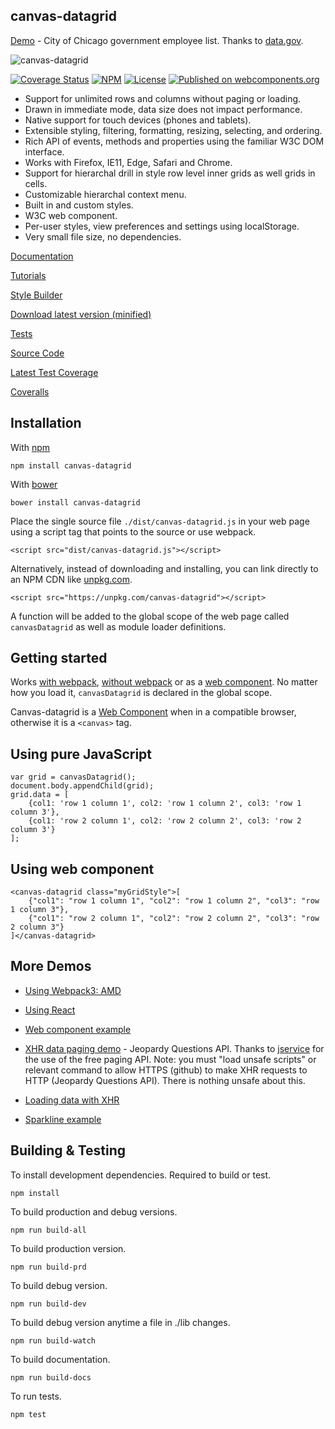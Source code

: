 canvas-datagrid
---------------

[Demo](https://tonygermaneri.github.io/canvas-datagrid/tutorials/demo.html) - City of Chicago government employee list.  Thanks to [data.gov](https://www.data.gov/).

![canvas-datagrid](https://tonygermaneri.github.io/canvas-datagrid/images/datagrid1.png)

[![Coverage Status](https://coveralls.io/repos/github/TonyGermaneri/canvas-datagrid/badge.svg?branch=master&build=1640)](https://coveralls.io/github/TonyGermaneri/canvas-datagrid?branch=master)
[![NPM](https://img.shields.io/npm/v/canvas-datagrid.svg)](https://www.npmjs.com/package/canvas-datagrid)
[![License](https://img.shields.io/badge/License-BSD%203--Clause-blue.svg)](https://opensource.org/licenses/BSD-3-Clause)
[![Published on webcomponents.org](https://img.shields.io/badge/webcomponents.org-published-blue.svg)](https://www.webcomponents.org/element/TonyGermaneri/canvas-datagrid)

* Support for unlimited rows and columns without paging or loading.
* Drawn in immediate mode, data size does not impact performance.
* Native support for touch devices (phones and tablets).
* Extensible styling, filtering, formatting, resizing, selecting, and ordering.
* Rich API of events, methods and properties using the familiar W3C DOM interface.
* Works with Firefox, IE11, Edge, Safari and Chrome.
* Support for hierarchal drill in style row level inner grids as well grids in cells.
* Customizable hierarchal context menu.
* Built in and custom styles.
* W3C web component.
* Per-user styles, view preferences and settings using localStorage.
* Very small file size, no dependencies.

[Documentation](https://tonygermaneri.github.io/canvas-datagrid/docs/)

[Tutorials](https://tonygermaneri.github.io/canvas-datagrid/docs/index.html#tutorials)

[Style Builder](https://tonygermaneri.github.io/canvas-datagrid/tutorials/styleBuilder.html)

[Download latest version (minified)](https://tonygermaneri.github.io/canvas-datagrid/dist/canvas-datagrid.js)

[Tests](https://tonygermaneri.github.io/canvas-datagrid/test/tests.html)

[Source Code](https://github.com/TonyGermaneri/canvas-datagrid)

[Latest Test Coverage](https://tonygermaneri.github.io/canvas-datagrid/build/report/lcov-report/index.html)

[Coveralls](https://coveralls.io/github/TonyGermaneri/canvas-datagrid)

Installation
------------

With [npm](https://www.npmjs.com/package/canvas-datagrid)

    npm install canvas-datagrid


With [bower](https://libraries.io/bower/canvas-datagrid)

    bower install canvas-datagrid


Place the single source file `./dist/canvas-datagrid.js` in your web page using
a script tag that points to the source or use webpack.

    <script src="dist/canvas-datagrid.js"></script>

Alternatively, instead of downloading and installing, you can link directly to an NPM CDN like [unpkg.com](https://unpkg.com).

    <script src="https://unpkg.com/canvas-datagrid"></script>


A function will be added to the global scope of the web page called `canvasDatagrid` as well as module loader definitions.

Getting started
---------------

Works [with webpack](https://tonygermaneri.github.io/canvas-datagrid/tutorials/amdDemo.html), [without webpack](https://tonygermaneri.github.io/canvas-datagrid/tutorials/demo.html) or as a [web component](https://tonygermaneri.github.io/canvas-datagrid/tutorials/webcomponentDemo.html).
No matter how you load it, `canvasDatagrid` is declared in the global scope.

Canvas-datagrid is a [Web Component](https://www.webcomponents.org/element/TonyGermaneri/canvas-datagrid) when
in a compatible browser, otherwise it is a `<canvas>` tag.

Using pure JavaScript
---------------------

    var grid = canvasDatagrid();
    document.body.appendChild(grid);
    grid.data = [
        {col1: 'row 1 column 1', col2: 'row 1 column 2', col3: 'row 1 column 3'},
        {col1: 'row 2 column 1', col2: 'row 2 column 2', col3: 'row 2 column 3'}
    ];


Using web component
-------------------

<!--
```
<custom-element-demo>
  <template>
    <script src="https://tonygermaneri.github.io/canvas-datagrid/dist/canvas-datagrid.debug.js"></script>
    <div style="height: 300px;"><next-code-block></next-code-block></div>
  </template>
</custom-element-demo>
```
-->


    <canvas-datagrid class="myGridStyle">[
        {"col1": "row 1 column 1", "col2": "row 1 column 2", "col3": "row 1 column 3"},
        {"col1": "row 2 column 1", "col2": "row 2 column 2", "col3": "row 2 column 3"}
    ]</canvas-datagrid>


More Demos
----------

* [Using Webpack3: AMD](https://tonygermaneri.github.io/canvas-datagrid/tutorials/amdDemo.html)

* [Using React](https://tonygermaneri.github.io/canvas-datagrid/tutorials/reactExample.html)

* [Web component example](https://tonygermaneri.github.io/canvas-datagrid/tutorials/webcomponentDemo.html)

* [XHR data paging demo](https://tonygermaneri.github.io/canvas-datagrid/tutorials/xhrPagingDemo.html) - Jeopardy Questions API.  Thanks to [jservice](http://jservice.io/) for the use of the free paging API.  Note: you must "load unsafe scripts" or relevant command to allow HTTPS (github) to make XHR requests to HTTP (Jeopardy Questions API).  There is nothing unsafe about this.

* [Loading data with XHR](https://tonygermaneri.github.io/canvas-datagrid/tutorials/demo.html)

* [Sparkline example](https://tonygermaneri.github.io/canvas-datagrid/tutorials/sparklineDemo.html)

Building & Testing
------------------

To install development dependencies.  Required to build or test.

    npm install

To build production and debug versions.

    npm run build-all

To build production version.

    npm run build-prd

To build debug version.

    npm run build-dev

To build debug version anytime a file in ./lib changes.

    npm run build-watch

To build documentation.

    npm run build-docs

To run tests.

    npm test


